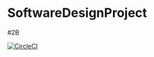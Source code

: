 # SoftwareDesignProject
#2B

[![CircleCI](https://circleci.com/gh/dinoanasta/SoftwareDesignProject/circleci-docs.svg?style=svg)](https://circleci.com/gh/dinoanasta/SoftwareDesignProject)
